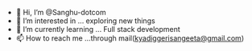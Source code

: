 - 👋 Hi, I’m @Sanghu-dotcom
- 👀 I’m interested in ... exploring new things
- 🌱 I’m currently learning ... Full stack development 
- 📫 How to reach me ...through mail(kyadiggerisangeeta@gmail.com) 

<!---
Sanghu-dotcom/Sanghu-dotcom is a ✨ special ✨ repository because its `README.md` (this file) appears on your GitHub profile.
You can click the Preview link to take a look at your changes.
--->

